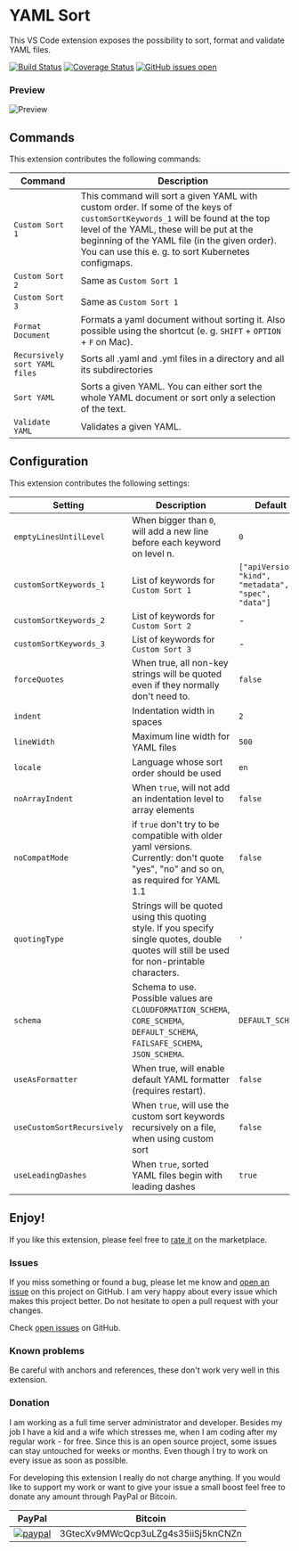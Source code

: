 # YAML Sort
This VS Code extension exposes the possibility to sort, format and validate YAML files.

[![Build Status](https://www.travis-ci.com/pascalre/vscode-yaml-sort.png?branch=master)](https://travis-ci.org/pascalre/vscode-yaml-sort)
[![Coverage Status](https://coveralls.io/repos/github/pascalre/vscode-yaml-sort/badge.svg?branch=master)](https://coveralls.io/github/pascalre/vscode-yaml-sort?branch=master)
[![GitHub issues open](https://img.shields.io/github/issues/pascalre/vscode-yaml-sort.svg)](https://github.com/pascalre/vscode-yaml-sort/issues)

### Preview
![Preview](images/preview.gif)

## Commands
This extension contributes the following commands:

| Command                                        | Description                                                                                           |
|------------------------------------------------|-------------------------------------------------------------------------------------------------------|
| `Custom Sort 1`                                | This command will sort a given YAML with custom order. If some of the keys of `customSortKeywords_1` will be found at the top level of the YAML, these will be put at the beginning of the YAML file (in the given order). You can use this e. g. to sort Kubernetes configmaps. |
| `Custom Sort 2`                                | Same as `Custom Sort 1`                                                                               |
| `Custom Sort 3`                                | Same as `Custom Sort 1`                                                                               |
| `Format Document`                              | Formats a yaml document without sorting it. Also possible using the shortcut (e. g. `SHIFT` + `OPTION` + `F` on Mac). |
| `Recursively sort YAML files`                  | Sorts all .yaml and .yml files in a directory and all its subdirectories                              |
| `Sort YAML`                                    | Sorts a given YAML. You can either sort the whole YAML document or sort only a selection of the text. |
| `Validate YAML`                                | Validates a given YAML.                                                                               |

## Configuration
This extension contributes the following settings:

| Setting                    | Description                                                                                                                           | Default          |
|----------------------------|-------------------------------------------------------------------------------------------------------------------------------------- | ---------------- |
| `emptyLinesUntilLevel`     | When bigger than `0`, will add a new line before each keyword on level n.                                                             | `0`              |
| `customSortKeywords_1`     | List of keywords for `Custom Sort 1`                                                                                                  | `["apiVersion", "kind", "metadata", "spec", "data"]`|
| `customSortKeywords_2`     | List of keywords for `Custom Sort 2`                                                                                                  | -                |
| `customSortKeywords_3`     | List of keywords for `Custom Sort 3`                                                                                                  | -                |
| `forceQuotes`              | When true, all non-key strings will be quoted even if they normally don't need to.                                                    | `false`          |
| `indent`                   | Indentation width in spaces                                                                                                           | `2`              |
| `lineWidth`                | Maximum line width for YAML files                                                                                                     | `500`            |
| `locale`                   | Language whose sort order should be used                                                                                              | `en`             |
| `noArrayIndent`            | When `true`, will not add an indentation level to array elements                                                                      | `false`          |
| `noCompatMode`             | if `true` don't try to be compatible with older yaml versions. Currently: don't quote "yes", "no" and so on, as required for YAML 1.1 | `false`          |
| `quotingType`              | Strings will be quoted using this quoting style. If you specify single quotes, double quotes will still be used for non-printable characters.   | `'` |
| `schema`                   | Schema to use. Possible values are `CLOUDFORMATION_SCHEMA`, `CORE_SCHEMA`, `DEFAULT_SCHEMA`, `FAILSAFE_SCHEMA`, `JSON_SCHEMA`.        | `DEFAULT_SCHEMA` |
| `useAsFormatter`           | When true, will enable default YAML formatter (requires restart).                                                                     | `false`          |
| `useCustomSortRecursively` | When `true`, will use the custom sort keywords recursively on a file, when using custom sort                                          | `false`          |
| `useLeadingDashes`         | When `true`, sorted YAML files begin with leading dashes                                                                              | `true`           |

## Enjoy!

If you like this extension, please feel free to [rate it](https://marketplace.visualstudio.com/items?itemName=PascalReitermann93.vscode-yaml-sort&ssr=false#review-details) on the marketplace.

### Issues
If you miss something or found a bug, please let me know and [open an issue](https://github.com/pascalre/vscode-yaml-sort/issues/new) on this project on GitHub. I am very happy about every issue which makes this project better. Do not hesitate to open a pull request with your changes.

Check [open issues](https://github.com/pascalre/vscode-yaml-sort/issues) on GitHub.

### Known problems

Be careful with anchors and references, these don't work very well in this extension.

### Donation

I am working as a full time server administrator and developer. Besides my job I have a kid and a wife which stresses me, when I am coding after my regular work - for free. Since this is an open source project, some issues can stay untouched for weeks or months. Even though I try to work on every issue as soon as possible. 

For developing this extension I really do not charge anything. If you would like to support my work or want to give your issue a small boost feel free to donate any amount through PayPal or Bitcoin.

| PayPal                                                                                               | Bitcoin                             |
|------------------------------------------------------------------------------------------------------|------------------------------------ |
|[![paypal](https://www.paypalobjects.com/en_US/i/btn/btn_donateCC_LG.gif)](https://paypal.me/derpascal/5) | 3GtecXv9MWcQcp3uLZg4s35iiSj5knCNZn  |
